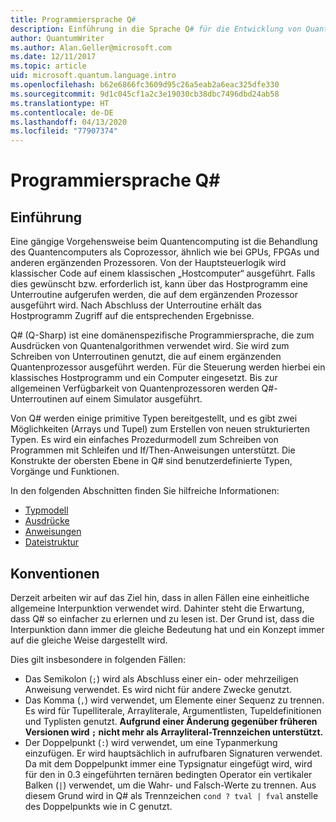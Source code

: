 ```yaml
---
title: Programmiersprache Q#
description: Einführung in die Sprache Q# für die Entwicklung von Quantenprogrammen.
author: QuantumWriter
ms.author: Alan.Geller@microsoft.com
ms.date: 12/11/2017
ms.topic: article
uid: microsoft.quantum.language.intro
ms.openlocfilehash: b62e6866fc3609d95c26a5eab2a6eac325dfe330
ms.sourcegitcommit: 9d1c045cf1a2c3e19030cb38dbc7496dbd24ab58
ms.translationtype: HT
ms.contentlocale: de-DE
ms.lasthandoff: 04/13/2020
ms.locfileid: "77907374"
---
```

# <a name="the-q-programming-language"></a>Programmiersprache Q#

## <a name="introduction"></a>Einführung

Eine gängige Vorgehensweise beim Quantencomputing ist die Behandlung des Quantencomputers als Coprozessor, ähnlich wie bei GPUs, FPGAs und anderen ergänzenden Prozessoren.
Von der Hauptsteuerlogik wird klassischer Code auf einem klassischen „Hostcomputer“ ausgeführt.
Falls dies gewünscht bzw. erforderlich ist, kann über das Hostprogramm eine Unterroutine aufgerufen werden, die auf dem ergänzenden Prozessor ausgeführt wird.
Nach Abschluss der Unterroutine erhält das Hostprogramm Zugriff auf die entsprechenden Ergebnisse.

Q# (Q-Sharp) ist eine domänenspezifische Programmiersprache, die zum Ausdrücken von Quantenalgorithmen verwendet wird.
Sie wird zum Schreiben von Unterroutinen genutzt, die auf einem ergänzenden Quantenprozessor ausgeführt werden. Für die Steuerung werden hierbei ein klassisches Hostprogramm und ein Computer eingesetzt.
Bis zur allgemeinen Verfügbarkeit von Quantenprozessoren werden Q#-Unterroutinen auf einem Simulator ausgeführt.

Von Q# werden einige primitive Typen bereitgestellt, und es gibt zwei Möglichkeiten (Arrays und Tupel) zum Erstellen von neuen strukturierten Typen.
Es wird ein einfaches Prozedurmodell zum Schreiben von Programmen mit Schleifen und If/Then-Anweisungen unterstützt.
Die Konstrukte der obersten Ebene in Q# sind benutzerdefinierte Typen, Vorgänge und Funktionen.

In den folgenden Abschnitten finden Sie hilfreiche Informationen:
- [Typmodell](xref:microsoft.quantum.language.type-model)
- [Ausdrücke](xref:microsoft.quantum.language.expressions)
- [Anweisungen](xref:microsoft.quantum.language.statements)
- [Dateistruktur](xref:microsoft.quantum.language.file-structure)

## <a name="conventions"></a>Konventionen

Derzeit arbeiten wir auf das Ziel hin, dass in allen Fällen eine einheitliche allgemeine Interpunktion verwendet wird.
Dahinter steht die Erwartung, dass Q# so einfacher zu erlernen und zu lesen ist. Der Grund ist, dass die Interpunktion dann immer die gleiche Bedeutung hat und ein Konzept immer auf die gleiche Weise dargestellt wird.

Dies gilt insbesondere in folgenden Fällen:

- Das Semikolon (`;`) wird als Abschluss einer ein- oder mehrzeiligen Anweisung verwendet.
  Es wird nicht für andere Zwecke genutzt.
- Das Komma (`,`) wird verwendet, um Elemente einer Sequenz zu trennen. Es wird für Tupelliterale, Arrayliterale, Argumentlisten, Tupeldefinitionen und Typlisten genutzt. **Aufgrund einer Änderung gegenüber früheren Versionen wird `;` nicht mehr als Arrayliteral-Trennzeichen unterstützt.**
- Der Doppelpunkt (`:`) wird verwendet, um eine Typanmerkung einzufügen. Er wird hauptsächlich in aufrufbaren Signaturen verwendet.
  Da mit dem Doppelpunkt immer eine Typsignatur eingefügt wird, wird für den in 0.3 eingeführten ternären bedingten Operator ein vertikaler Balken (`|`) verwendet, um die Wahr- und Falsch-Werte zu trennen. Aus diesem Grund wird in Q# als Trennzeichen `cond ? tval | fval` anstelle des Doppelpunkts wie in C genutzt.
  
